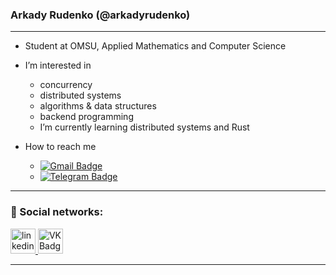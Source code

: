 ### Arkady Rudenko (@arkadyrudenko)
---
- Student at OMSU, Applied Mathematics and Computer Science

- I’m interested in
  - concurrency
  - distributed systems
  - algorithms & data structures
  - backend programming
  - I’m currently learning distributed systems and Rust

- How to reach me
  - [![Gmail Badge](https://img.shields.io/badge/-Gmail-red?style=flat&logo=Gmail&logoColor=white)](mailto:rudenko.arkashaa@gmail.com)
  - [![Telegram Badge](https://img.shields.io/badge/-arkadyrudenko-blue?style=flat&logo=Telegram&logoColor=white)](https://t.me/arkadyrudenko)

---

### 🤝 Social networks:

  <div id="badges">
    <a href="https://www.linkedin.com/in/arkadyrudenko/" target="_blank">
      <img src="https://cdn-icons-png.flaticon.com/512/2504/2504799.png" width="40" height="40" alt="linkedin" />
    </a>
    <a href="https://vk.com/id236629299" target="_blank">
      <img src="https://cdn-icons-png.flaticon.com/512/145/145813.png" width="40" height="40" alt="VK Badge"/>
    </a>
  </div>

---
